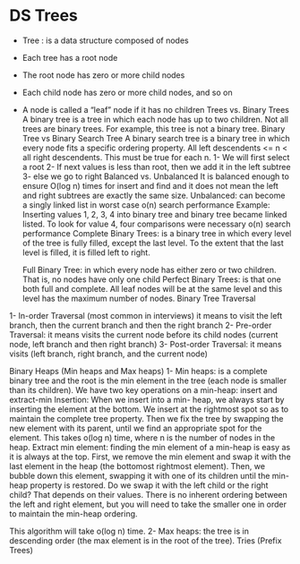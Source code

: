 # DS Trees
- Tree : is a data structure composed of nodes
- Each tree has a root node
- The root node has zero or more child nodes
- Each child node has zero or more child nodes, and so on
- A node is called a “leaf” node if it has no children
Trees vs. Binary Trees
A binary tree is a tree in which each node has up to two children. Not all trees are binary trees. For example, this tree is not a binary tree.
Binary Tree vs Binary Search Tree
A binary search tree is a binary tree in which every node fits a specific ordering property. All left descendents <= n < all right descendents. This must be true for each n.
1- We will first select a root
2- If next values is less than root, then we add it in the left subtree 3- else we go to right
Balanced vs. Unbalanced
It is ​balanced​​ enough to ensure O(log n) times for insert and find and it does not mean the left
and right subtrees are exactly the same size.
Unbalanced​​: can become a singly linked list in worst case o(n) search performance Example: Inserting values 1, 2, 3, 4 into binary tree and binary tree became linked listed. To look for value 4, four comparisons were necessary o(n) search performance
Complete Binary Trees: ​​is a binary tree in which every level of the tree is fully filled, except the last level. To the extent that the last level is filled, it is filled left to right.
 
  Full Binary Tree: ​​in which every node has either zero or two children. That is, no nodes have only one child
 Perfect Binary Trees​​: is that one both full and complete. All leaf nodes will be at the same level and this level has the maximum number of nodes.
 Binary Tree Traversal

 1- In-order Traversal (most common in interviews) ​​it means to visit the left branch, then the current branch and then the right branch
 2- Pre-order Traversal: ​​it means visits the current node before its child nodes (current node, left branch and then right branch)
 3- Post-order Traversal: ​​it means visits (left branch, right branch, and the current node)
 
 Binary Heaps (Min heaps and Max heaps)
1- Min heaps: ​​is a complete binary tree and the root is the min element in the tree (each node is smaller than its children). We have two key operations on a min-heap: insert and extract-min
Insertion​​: When we insert into a min- heap, we always start by inserting the element at the bottom. We insert at the rightmost spot so as to maintain the complete tree property. Then we fix the tree by swapping the new element with its parent, until we find an appropriate spot for the element.
This takes o(log n) time, where n is the number of nodes in the heap.
Extract min element​​: finding the min element of a min-heap is easy as it is always at the top. First, we remove the min element and swap it with the last element in the heap (the bottomost rightmost element). Then, we bubble down this element, swapping it with one of its children until the min-heap property is restored. Do we swap it with the left child or the right child? That depends on their values. There is no inherent ordering between the left and right element, but you will need to take the smaller one in order to maintain the min-heap ordering.
 
  This algorithm will take o(log n) time.
2- ​Max heaps​​: the tree is in descending order (the max element is in the root of the tree).
Tries (Prefix Trees)
